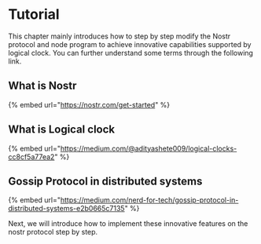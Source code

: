 # Tutorial
This chapter mainly introduces how to step by step modify the Nostr protocol and node program to achieve innovative capabilities supported by logical clock. You can further understand some terms through the following link.
## What is Nostr

{% embed url="https://nostr.com/get-started" %}

## What is Logical clock

{% embed url="https://medium.com/@adityashete009/logical-clocks-cc8cf5a77ea2" %}


## Gossip Protocol in distributed systems <a href="#be0a" id="be0a"></a>

{% embed url="https://medium.com/nerd-for-tech/gossip-protocol-in-distributed-systems-e2b0665c7135" %}

Next, we will introduce how to implement these innovative features on the nostr protocol step by step.

